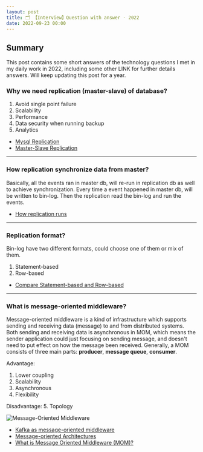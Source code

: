 ```yaml
---
layout: post
title: 🗂 【Interview】Question with answer - 2022
date: 2022-09-23 00:00
---
```


## Summary
This post contains some short answers of the technology questions I met in my daily work in 2022, including some other LINK for further details answers. Will keep updating this post for a year.
### Why we need replication (master-slave) of database? 
1. Avoid single point failure
2. Scalability
3. Performance
4. Data security when running backup
5. Analytics

- [Mysql Replication](https://dev.mysql.com/doc/refman/8.0/en/replication.html)
- [Master-Slave Replication](https://hevodata.com/learn/mysql-master-slave-replication/#a2)

---

### How replication synchronize data from master?
Basically, all the events ran in master db, will re-run in replication db as well to achieve synchronization. Every time a event happened in master db, will be written to bin-log. Then the replication read the bin-log and run the events.

- [How replication runs](https://dev.mysql.com/doc/refman/8.0/en/replication-formats.html)

---

### Replication format?
Bin-log have two different formats, could choose one of them or mix of them. 
1. Statement-based
2. Row-based

- [Compare Statement-based and Row-based](https://dev.mysql.com/doc/refman/8.0/en/replication-sbr-rbr.html)

---
### What is message-oriented middleware?
Message-oriented middleware is a kind of infrastructure which supports sending and receiving data (message) to and from distributed systems. Both sending and receiving data is asynchronous in MOM, which means the sender application could just focusing on sending message, and doesn't need to put effect on how the message been received. Generally, a MOM consists of three main parts: **producer**, **message queue**, **consumer**.

Advantage:
1. Lower coupling
2. Scalability 
3. Asynchronous
4. Flexibility

Disadvantage:
5. Topology

![Message-Oriented Middleware](https://typora-1302119905.cos.ap-nanjing.myqcloud.com/Coding/MessageOrientedMiddleware.png)

- [Kafka as message-oriented middleware](https://www.oreilly.com/library/view/data-lake-for/9781787281349/01b64a9d-bb69-4df8-a6ed-cd15e2ff8e46.xhtml)
- [Message-oriented Architectures](https://blogs.msmvps.com/peterritchie/2011/07/14/message-oriented-architectures/)
- [What is Message Oriented Middleware (MOM)?](https://www.geeksforgeeks.org/what-is-message-oriented-middleware-mom/)
